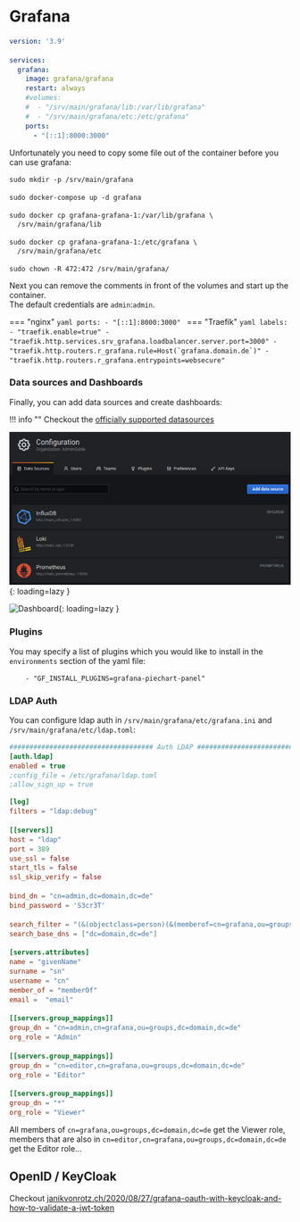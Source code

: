 # Grafana

```yaml
version: '3.9'

services:
  grafana:
    image: grafana/grafana
    restart: always
    #volumes:
    #  - "/srv/main/grafana/lib:/var/lib/grafana"
    #  - "/srv/main/grafana/etc:/etc/grafana"
    ports:
      - "[::1]:8000:3000"
```

Unfortunately you need to copy some file out of the container before you can use grafana:
```shell
sudo mkdir -p /srv/main/grafana

sudo docker-compose up -d grafana

sudo docker cp grafana-grafana-1:/var/lib/grafana \
  /srv/main/grafana/lib

sudo docker cp grafana-grafana-1:/etc/grafana \
  /srv/main/grafana/etc

sudo chown -R 472:472 /srv/main/grafana/
```

Next you can remove the comments in front of the volumes and start up the container.  
The default credentials are `admin`:`admin`.

=== "nginx"
    ```yaml
        ports:
          - "[::1]:8000:3000"
    ```
=== "Traefik"
    ```yaml
        labels:
          - "traefik.enable=true"
          - "traefik.http.services.srv_grafana.loadbalancer.server.port=3000"
          - "traefik.http.routers.r_grafana.rule=Host(`grafana.domain.de`)"
          - "traefik.http.routers.r_grafana.entrypoints=websecure"
    ```

### Data sources and Dashboards
Finally, you can add data sources and create dashboards:

!!! info ""
    Checkout the [officially supported datasources](https://grafana.com/docs/grafana/latest/datasources/#supported-data-sources)

![Datasources](../img/services/grafana_datasources.png?raw=true){: loading=lazy }

![Dashboard](../img/services/grafana_dashboard.png?raw=true){: loading=lazy }


### Plugins
You may specify a list of plugins which you would like to install in the `environments` section of the yaml file:
```
    - "GF_INSTALL_PLUGINS=grafana-piechart-panel"
```

### LDAP Auth
You can configure ldap auth in `/srv/main/grafana/etc/grafana.ini` and `/srv/main/grafana/etc/ldap.toml`:
```ini
#################################### Auth LDAP ##########################
[auth.ldap]
enabled = true
;config_file = /etc/grafana/ldap.toml
;allow_sign_up = true
```

```toml
[log]
filters = "ldap:debug"

[[servers]]
host = "ldap"
port = 389
use_ssl = false
start_tls = false
ssl_skip_verify = false

bind_dn = "cn=admin,dc=domain,dc=de"
bind_password = 'S3cr3T'

search_filter = "(&(objectclass=person)(&(memberof=cn=grafana,ou=groups,dc=domain,dc=de))(uid=%s))"
search_base_dns = ["dc=domain,dc=de"]

[servers.attributes]
name = "givenName"
surname = "sn"
username = "cn"
member_of = "memberOf"
email =  "email"

[[servers.group_mappings]]
group_dn = "cn=admin,cn=grafana,ou=groups,dc=domain,dc=de"
org_role = "Admin"

[[servers.group_mappings]]
group_dn = "cn=editor,cn=grafana,ou=groups,dc=domain,dc=de"
org_role = "Editor"

[[servers.group_mappings]]
group_dn = "*"
org_role = "Viewer"
```

All members of `cn=grafana,ou=groups,dc=domain,dc=de` get the Viewer role, members that are also in `cn=editor,cn=grafana,ou=groups,dc=domain,dc=de` get the Editor role...

## OpenID / KeyCloak
Checkout [janikvonrotz.ch/2020/08/27/grafana-oauth-with-keycloak-and-how-to-validate-a-jwt-token](https://janikvonrotz.ch/2020/08/27/grafana-oauth-with-keycloak-and-how-to-validate-a-jwt-token/)
